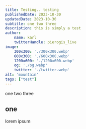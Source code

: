 ```yaml
---
title: Testing.. testing
publishedDate: 2023-10-30
updatedDate: 2023-10-30
subtitle: one two three
description: this is simply a test
author:
    name: karl
    twitterHandle: pierogis_live
image:
    300x300: './300x300.webp'
    600x300: './600x300.webp'
    1200x600: './1200x600.webp'
    og: './og.webp'
    twitter: './twitter.webp'
alt: 'mountain'
tags: ["test"]
---
```


one two three

## one

lorem ipsum